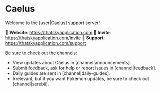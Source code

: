 # Caelus

Welcome to the [user|Caelus] support server!

🔗 **Website**: https://thatskyapplication.com
🔗 **Invite**: https://thatskyapplication.com/invite
🔗 **Support**: https://thatskyapplication.com/support

Be sure to check out the channels:
- View updates about Caelus in [channel|announcements].
- Submit feedback, ask for help or report issues in [channel|feedback].
- Daily guides are sent in [channel|daily-guides].
- Irrelevant, but if you want Pokémon updates, be sure to check out [channel|serebii].

